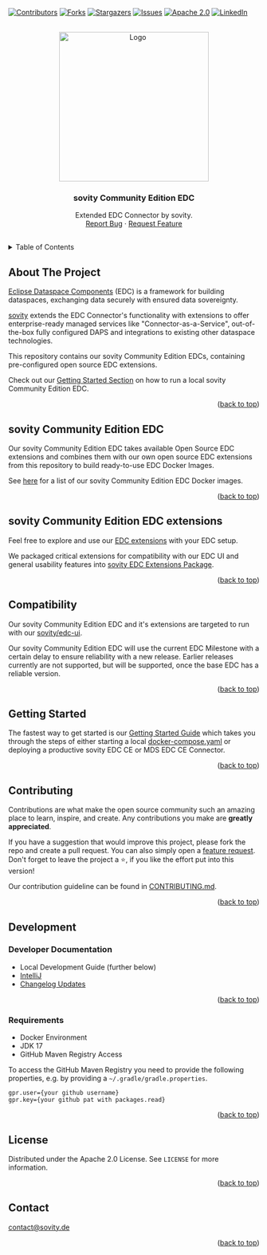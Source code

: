<!-- Improved compatibility of back to top link: See: https://github.com/othneildrew/Best-README-Template/pull/73 -->
 
<a name="readme-top"></a>

<!-- PROJECT SHIELDS -->

[![Contributors][contributors-shield]][contributors-url]
[![Forks][forks-shield]][forks-url] [![Stargazers][stars-shield]][stars-url]
[![Issues][issues-shield]][issues-url]
[![Apache 2.0][license-shield]][license-url]
[![LinkedIn][linkedin-shield]][linkedin-url]

<!-- PROJECT LOGO -->
<br />
<div align="center">
<a href="https://github.com/sovity/edc-ce">
<img src="https://raw.githubusercontent.com/sovity/edc-ui/main/src/assets/images/sovity_logo.svg" alt="Logo" width="300">
</a>

<h3 align="center">sovity Community Edition EDC</h3>
<p align="center" style="padding-bottom:16px">
Extended EDC Connector by sovity.
<br />
<a href="https://github.com/sovity/edc-ce/issues/new?template=bug_report.md">Report Bug</a>
·
<a href="https://github.com/sovity/edc-ce/issues/new?template=feature_request.md">Request Feature</a>
</p>
</div>

<!-- TABLE OF CONTENTS -->
<details>
   <summary>Table of Contents</summary>
   <ol>
      <li><a href="#about-the-project">About The Project</a></li>
      <li><a href="#our-edc-community-edition">sovity Community Edition EDC</a></li>
      <li><a href="#our-edc-extensions">sovity Community Edition EDC Extensions</a></li>
      <li><a href="#compatibility">Compatibility</a></li>
      <li><a href="#getting-started">Getting Started</a></li>
      <li><a href="#contributing">Contributing</a></li>
      <li><a href="#license">License</a></li>
      <li><a href="#contact">Contact</a></li>
   </ol>
</details>

<!-- ABOUT THE PROJECT -->

## About The Project

[Eclipse Dataspace Components](https://github.com/eclipse-edc) (EDC) is a framework
for building dataspaces, exchanging data securely with ensured data sovereignty.

[sovity](https://sovity.de/) extends the EDC Connector's functionality with extensions to offer
enterprise-ready managed services like "Connector-as-a-Service", out-of-the-box fully configured DAPS
and integrations to existing other dataspace technologies.

This repository contains our sovity Community Edition EDCs, containing pre-configured open source EDC extensions.

Check out our [Getting Started Section](#getting-started) on how to run a local sovity Community Edition EDC.

<p align="right">(<a href="#readme-top">back to top</a>)</p>

<!-- COMPATIBILITY -->

## sovity Community Edition EDC

Our sovity Community Edition EDC takes available Open Source EDC extensions and combines them with our own
open source EDC extensions from this repository to build ready-to-use EDC Docker Images.

See [here](launchers/README.md) for a list of our sovity Community Edition EDC Docker images.

<p align="right">(<a href="#readme-top">back to top</a>)</p>

## sovity Community Edition EDC extensions

Feel free to explore and use our [EDC extensions](./extensions) with your EDC setup.

We packaged critical extensions for compatibility with our EDC UI and general usability features into
[sovity EDC Extensions Package](./extensions/sovity-edc-extensions-package).

<p align="right">(<a href="#readme-top">back to top</a>)</p>

## Compatibility

Our sovity Community Edition EDC and it's extensions are targeted to run with
our [sovity/edc-ui](https://github.com/sovity/edc-ui).

Our sovity Community Edition EDC will use the current EDC Milestone with a certain delay
to ensure reliability with a new release. Earlier releases currently are not supported, but will be
supported, once the base EDC has a reliable version.

<p align="right">(<a href="#readme-top">back to top</a>)</p>

<!-- GETTING STARTED -->

## Getting Started

The fastest way to get started is our [Getting Started Guide](docs/getting-started/README.md)
which takes you through the steps of either starting a local [docker-compose.yaml](docker-compose.yaml) or deploying a
productive sovity EDC CE or MDS EDC CE Connector.

<p align="right">(<a href="#readme-top">back to top</a>)</p>


<!-- CONTRIBUTING -->

## Contributing

Contributions are what make the open source community such an amazing place to
learn, inspire, and create. Any contributions you make are **greatly
appreciated**.

If you have a suggestion that would improve this project, please fork the repo and
create a pull request. You can also simply open
a [feature request](https://github.com/sovity/edc-ce/issues/new?template=feature_request.md). Don't forget to
leave the project a ⭐, if you like the effort put into this version!

Our contribution guideline can be found in [CONTRIBUTING.md](CONTRIBUTING.md).

<p align="right">(<a href="#readme-top">back to top</a>)</p>

## Development

### Developer Documentation

- Local Development Guide (further below)
- [IntelliJ](docs/dev/intellij/intelliJ.md)
- [Changelog Updates](docs/dev/changelog_updates.md)

<p align="right">(<a href="#readme-top">back to top</a>)</p>

### Requirements

- Docker Environment
- JDK 17
- GitHub Maven Registry Access

To access the GitHub Maven Registry you need to provide the following properties, e.g. by providing
a `~/.gradle/gradle.properties`.

```properties
gpr.user={your github username}
gpr.key={your github pat with packages.read}
```

<p align="right">(<a href="#readme-top">back to top</a>)</p>

<!-- LICENSE -->

## License

Distributed under the Apache 2.0 License. See `LICENSE` for more information.

<p align="right">(<a href="#readme-top">back to top</a>)</p>

<!-- CONTACT -->

## Contact

contact@sovity.de

<p align="right">(<a href="#readme-top">back to top</a>)</p>

<!-- MARKDOWN LINKS & IMAGES -->
<!-- https://www.markdownguide.org/basic-syntax/#reference-style-links -->

[contributors-shield]:
https://img.shields.io/github/contributors/sovity/edc-ce.svg?style=for-the-badge

[contributors-url]: https://github.com/sovity/edc-ce/graphs/contributors

[forks-shield]:
https://img.shields.io/github/forks/sovity/edc-ce.svg?style=for-the-badge

[forks-url]: https://github.com/sovity/edc-ce/network/members

[stars-shield]:
https://img.shields.io/github/stars/sovity/edc-ce.svg?style=for-the-badge

[stars-url]: https://github.com/sovity/edc-ce/stargazers

[issues-shield]:
https://img.shields.io/github/issues/sovity/edc-ce.svg?style=for-the-badge

[issues-url]: https://github.com/sovity/edc-ce/issues

[license-shield]:
https://img.shields.io/github/license/sovity/edc-ce.svg?style=for-the-badge

[license-url]: https://github.com/sovity/edc-ce/blob/main/LICENSE

[linkedin-shield]:
https://img.shields.io/badge/-LinkedIn-black.svg?style=for-the-badge&logo=linkedin&colorB=555

[linkedin-url]: https://www.linkedin.com/company/sovity
